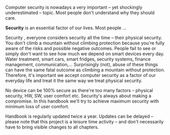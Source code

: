Computer security is nowadays a very important – yet shockingly underestimated – topic. Most people don't understand why they should care.

**Security** is an essential factor of our lives. Most people ...


Security , everyone considers security all the time – their physical security. You don't climb a mountain without climbing protection because you're fully aware of the risks and possible negative outcomes. People fail to see or simply don't want to see how much we depend on smart devices every day. Water treatment, smart cars, smart fridges, security systems, finance management, communication,... Surprisingly (not), abuse of these things can have the same fatal outcome as climbing a mountain without protection. Therefore, it's important we accept computer security as a factor of our everyday life and treat it the same way we treat physical security.

No device can be 100% secure as there're too many factors – physical security, HW, SW, user comfort etc. Security's always about making a compromise. In this handbook we'll try to achieve maximum security with minimum loss of user comfort.

Handbook is regularly updated twice a year. Updates can be delayed – please note that this project is a leisure time activity – and don't necessarily have to bring visible changes to all chapters.
